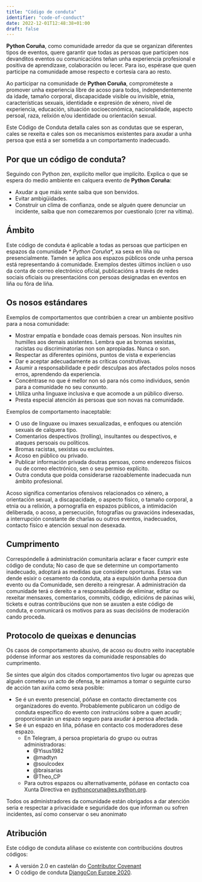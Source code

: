 ```yaml
---
title: "Código de conduta"
identifier: "code-of-conduct"
date: 2022-12-01T12:48:38+01:00
draft: false
---
```


**Python Coruña**, como comunidade arredor da que se organizan diferentes tipos de eventos, quere
garantir que todas as persoas que participen nos devanditos eventos ou comunicacións teñan unha
experiencia profesional e positiva de aprendizaxe, colaboración ou lecer. Para iso, espérase que
quen participe na comunidade amose respecto e cortesía cara ao resto.

Ao participar na comunidade de **Python Coruña**, comprométeste a promover unha experiencia libre de
acoso para todos, independentemente da idade, tamaño corporal, discapacidade visible ou invisible,
etnia, características sexuais, identidade e expresión de xénero, nivel de experiencia, educación,
situación socioeconómica, nacionalidade, aspecto persoal, raza, relixión e/ou identidade ou
orientación sexual.

Este Código de Conduta detalla cales son as condutas que se esperan, cales se rexeita e cales son os
mecanismos existentes para axudar a unha persoa que está a ser sometida a un comportamento
inadecuado.

## Por que un código de conduta?

Seguindo con Python zen, explícito mellor que implícito. Explica o que se espera do medio ambiente
en calquera evento de **Python Coruña**:

- Axudar a que máis xente saiba que son benvidos.
- Evitar ambigüidades.
- Construír un clima de confianza, onde se alguén quere denunciar un incidente, saiba que non
  comezaremos por cuestionalo (crer na vítima).

## Ámbito

Este código de conduta é aplicable a todas as persoas que participen en espazos da comunidade *
*Python Coruña**, xa sexa en liña ou presencialmente. Tamén se aplica aos espazos públicos onde unha
persoa está representando á comunidade. Exemplos destes últimos inclúen o uso da conta de correo
electrónico oficial, publicacións a través de redes sociais oficiais ou presentacións con persoas
designadas en eventos en liña ou fóra de liña.

## Os nosos estándares

Exemplos de comportamentos que contribúen a crear un ambiente positivo para a nosa comunidade:

- Mostrar empatía e bondade coas demais persoas. Non insultes nin humilles aos demais asistentes.
  Lembra que as bromas sexistas, racistas ou discriminatorias non son apropiadas. Nunca o son.
- Respectar as diferentes opinións, puntos de vista e experiencias
- Dar e aceptar adecuadamente as críticas construtivas.
- Asumir a responsabilidade e pedir desculpas aos afectados polos nosos erros, aprendendo da
  experiencia.
- Concéntrase no que é mellor non só para nós como individuos, senón para a comunidade no seu
  conxunto.
- Utiliza unha linguaxe inclusiva e que acomode a un público diverso.
- Presta especial atención ás persoas que son novas na comunidade.

Exemplos de comportamento inaceptable:

- O uso de linguaxe ou imaxes sexualizadas, e enfoques ou atención sexuais de calquera tipo.
- Comentarios despectivos (trolling), insultantes ou despectivos, e ataques persoais ou políticos.
- Bromas racistas, sexistas ou excluíntes.
- Acoso en público ou privado.
- Publicar información privada doutras persoas, como enderezos físicos ou de correo electrónico, sen
  o seu permiso explícito.
- Outra conduta que poida considerarse razoablemente inadecuada nun ámbito profesional.

Acoso significa comentarios ofensivos relacionados co xénero, a orientación sexual, a discapacidade,
o aspecto físico, o tamaño corporal, a etnia ou a relixión, a pornografía en espazos públicos, a
intimidación deliberada, o acoso, a persecución, fotografías ou gravacións indesexadas, a
interrupción constante de charlas ou outros eventos, inadecuados, contacto físico e atención sexual
non desexada.

## Cumprimento

Correspóndelle á administración comunitaria aclarar e facer cumprir este código de conduta; No caso
de que se determine un comportamento inadecuado, adoptará as medidas que considere oportunas. Estas
van dende esixir o cesamento da conduta, ata a expulsión dunha persoa dun evento ou da Comunidade,
sen dereito a reingresar. A administración da comunidade terá o dereito e a responsabilidade de
eliminar, editar ou rexeitar mensaxes, comentarios, commits, código, edicións de páxinas wiki,
tickets e outras contribucións que non se axusten a este código de conduta, e comunicará os motivos
para as suas decisións de moderación cando proceda.

## Protocolo de queixas e denuncias

Os casos de comportamento abusivo, de acoso ou doutro xeito inaceptable pódense informar aos
xestores da comunidade responsables do cumprimento.

Se sintes que algún dos citados comportamentos tivo lugar ou aprezas que alguén cometeu un acto de ofensa, te animamos a tomar o seguinte curso de acción tan axiña como sexa posible:

- Se é un evento presencial, póñase en contacto directamente cos organizadores do evento.
  Probablemente publicaron un código de conduta específico do evento con instrucións sobre a quen
  acudir; proporcionarán un espazo seguro para axudar á persoa afectada.
- Se é un espazo en liña, póñase en contacto cos moderadores dese espazo.
    - En Telegram, á persoa propietaria do grupo ou outras administradoras:
      - @Yisus1982
      - @madtyn
      - @soulcodex
      - @braisarias
      - @Theo_CP
    - Para outros espazos ou alternativamente, póñase en contacto coa Xunta Directiva en
      pythoncoruna@es.python.org.

Todos os administradores da comunidade están obrigados a dar atención seria e respectar a privacidade e seguridade dos
que informan ou sofren incidentes, así como conservar o seu anonimato

## Atribución

Este código de conduta alíñase co existente con contribucións doutros códigos:

- A versión 2.0 en castelán
  do [Contributor Covenant](https://www.contributor-covenant.org/es/version/2/0/code_of_conduct/ "Contributor Covenant")
- O código de
  conduta [DjangoCon Europe 2020](https://2020.djangocon.eu/conduct/code_of_conduct/ "DjangoCon Europe 2020").

